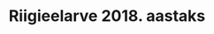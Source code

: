 ---
schema: default
title: Riigieelarve 2018. aastaks
title_en: State budget for 2018
notes: '<a href=https://www.rahandusministeerium.ee/et/eesmargidtegevused/riigieelarve-ja-majandus/riigieelarve-ja-majandusulevaated>Riigieelarved</a>.'
notes_en: ''
department: ''
category:
  - Majandus ja rahandus
category_en:
  - Economy and Finance
resources:
  - name: Lühiülevaade 2018. aasta riigieelarvest
    url: 'https://www.rahandusministeerium.ee/system/files_force/document_files/riigieelarve-2018-ulevaade.pdf?download=1'
    format: PDF
    interactive: 'True'
  - name: 2018. aasta riigieelarve seaduse seletuskiri (pdf)
    url: 'https://www.rahandusministeerium.ee/system/files_force/document_files/2018-aasta-riigieelarve-seaduse-seletuskiri-2702.pdf?download=1'
    format: PDF
    interactive: 'True'
  - name: 2018. aasta riigieelarve seadus (pdf)
    url: 'https://www.rahandusministeerium.ee/system/files_force/document_files/2018_riigieelarve_seadus.pdf?download=1'
    format: PDF
    interactive: 'True'
  - name: 2018. aasta riigieelarve seaduse tekstiparagrahvid
    url: 'https://www.rahandusministeerium.ee/system/files_force/document_files/2018-aasta-riigieelarve-tekstiparagrahvid.pdf?download=1'
    format: PDF
    interactive: 'True'
  - name: Rahandusminister Toomas Tõniste kõne 2018. aasta riigieelarve seaduse eelnõu esimesel lugemisel riigikogus 18. oktoobril 2017
    url: 'https://www.rahandusministeerium.ee/system/files_force/document_files/toomas-toniste-eelarvekone-2018.docx?download=1'
    format: DOCX
    interactive: 'True'
  - name: Rahandusminister Toomas Tõniste kõne 2018. aasta riigieelarve seaduse eelnõu esimesel lugemisel riigikogus 18. oktoobril 2017
    url: 'https://www.rahandusministeerium.ee/system/files_force/document_files/toomas-toniste-eelarvekone-2018.pdf?download=1'
    format: PDF
    interactive: 'True'
  - name: 2018. aasta riigieelarve seaduse eelnõu seletuskiri
    url: 'https://www.rahandusministeerium.ee/system/files_force/document_files/2018.aasta_riigieelarve_seaduse_seletuskiri_fin2.docx?download=1'
    format: DOCX
    interactive: 'True'
  - name: 2018. aasta riigieelarve seaduse eelnõu (Excel)
    url: 'https://www.rahandusministeerium.ee/system/files_force/document_files/lisa_1_2018_re_seadus.xlsx?download=1'
    format: XLSX
    interactive: 'True'
  - name: 2018. aasta riigieelarve seaduse eelnõu (PDF)
    url: 'https://www.rahandusministeerium.ee/system/files_force/document_files/lisa_1_2018_re_seadus_.pdf?download=1'
    format: PDF
    interactive: 'True'
  - name: 2017. aasta riigieelarve vahendite ülekandmine 2018. aastasse (rahandusministri käskkirja lisa 1)
    url: 'https://www.rahandusministeerium.ee/system/files_force/document_files/2018-aastasse-ylekantud-vahendid-lisa1.xlsx?download=1'
    format: XLSX
    interactive: 'True'
license: 'http://creativecommons.org/about/cc0'
update_freq: ''
date_issued: 2020/01/13
date_modified: 2020/01/13
organization: Rahandusministeerium
maintainer_name: 
maintainer_email: 
maintainer_phone:

---
